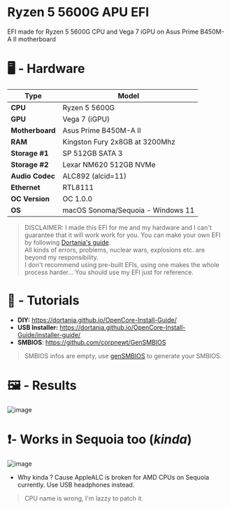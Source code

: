 # Ryzen 5 5600G APU EFI
EFI made for Ryzen 5 5600G CPU and Vega 7 iGPU on Asus Prime B450M-A II motherboard
# 🖥️ - Hardware
| Type  | Model |
| ------------- | ------------- |
| **CPU**  | Ryzen 5 5600G  |
| **GPU**  | Vega 7 (iGPU)  |
| **Motherboard**  | Asus Prime B450M-A II  |
| **RAM**  | Kingston Fury 2x8GB at 3200Mhz  |
| **Storage #1**  | SP 512GB SATA 3  |
| **Storage #2**  | Lexar NM620 512GB NVMe  |
| **Audio Codec**  | ALC892 (alcid=11)  |
| **Ethernet**  | RTL8111  |
| **OC Version**  | OC 1.0.0  |
| **OS**  | macOS Sonoma/Sequoia - Windows 11  |

> DISCLAIMER: I made this EFI for me and my hardware and I can't guarantee that it will work work for you. You can make your own EFI by following [Dortania's guide](https://dortania.github.io/OpenCore-Install-Guide/prerequisites.html). <br>
> All kinds of errors, problems, nuclear wars, explosions etc. are beyond my responsibility. <br>
> I don't recommend using pre-built EFIs, using one makes the whole process harder... You should use my EFI just for reference.

# 📖 - Tutorials
- **DIY:** https://dortania.github.io/OpenCore-Install-Guide/
- **USB Installer:** https://dortania.github.io/OpenCore-Install-Guide/installer-guide/
- **SMBIOS**: https://github.com/corpnewt/GenSMBIOS
> SMBIOS infos are empty, use [genSMBIOS](https://github.com/corpnewt/GenSMBIOS) to generate your SMBIOS.

# 🖼️ - Results
![image](https://github.com/user-attachments/assets/ecfa9e42-4a6c-401d-8d29-324e78f7ed33)

# ❗- Works in Sequoia too (*kinda*)
![image](https://github.com/user-attachments/assets/33013886-c744-48ea-bf02-6b24ebea52ea)
- Why kinda ? Cause AppleALC is broken for AMD CPUs on Sequoia currently. Use USB headphones instead.
> CPU name is wrong, I'm lazzy to patch it.
